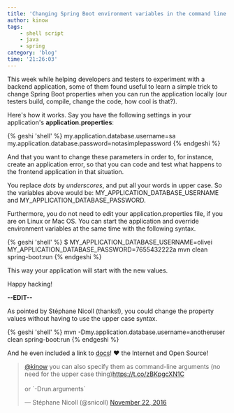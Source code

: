 ```yaml
---
title: 'Changing Spring Boot environment variables in the command line'
author: kinow
tags:
    - shell script
    - java
    - spring
category: 'blog'
time: '21:26:03'
---
```


This week while helping developers and testers to experiment with a backend application,
some of them found useful to learn a simple trick to change Spring Boot properties
when you can run the application locally (our testers build, compile, change the code, how cool
is that?).

Here's how it works. Say you have the following settings in your application's
**application.properties**:

{% geshi 'shell' %}
my.application.database.username=sa
my.application.database.password=notasimplepassword
{% endgeshi %}

And that you want to change these parameters in order to, for instance, create an application
error, so that you can code and test what happens to the frontend application in that situation.

You replace *dots* by *underscores*, and put all your words in upper case. So the variables
above would be: MY_APPLICATION_DATABASE_USERNAME and MY_APPLICATION_DATABASE_PASSWORD.

Furthermore, you do not need to edit your application.properties file, if you are on Linux or
Mac OS. You can start the application and override environment variables at the same time
with the following syntax.

{% geshi 'shell' %}
$ MY_APPLICATION_DATABASE_USERNAME=olivei MY_APPLICATION_DATABASE_PASSWORD=7655432222a mvn clean spring-boot:run
{% endgeshi %}

This way your application will start with the new values.

Happy hacking!

**--EDIT--**

As pointed by Stéphane Nicoll (thanks!), you could change the property values
without having to use the upper case syntax.

{% geshi 'shell' %}
mvn -Dmy.application.database.username=anotheruser clean spring-boot:run
{% endgeshi %}

And he even included a link to [docs](http://docs.spring.io/spring-boot/docs/current/reference/htmlsingle/#boot-features-external-config)! ♥ the Internet and Open Source!

<blockquote class="twitter-tweet" data-lang="en"><p lang="en" dir="ltr"><a href="https://twitter.com/kinow">@kinow</a> you can also specify them as command-line arguments (no need for the upper case thing)<a href="https://t.co/zBKpgcXN1C">https://t.co/zBKpgcXN1C</a><br><br>or `-Drun.arguments`</p>&mdash; Stéphane Nicoll (@snicoll) <a href="https://twitter.com/snicoll/status/800965565120708608">November 22, 2016</a></blockquote>
<script async src="//platform.twitter.com/widgets.js" charset="utf-8"></script>
